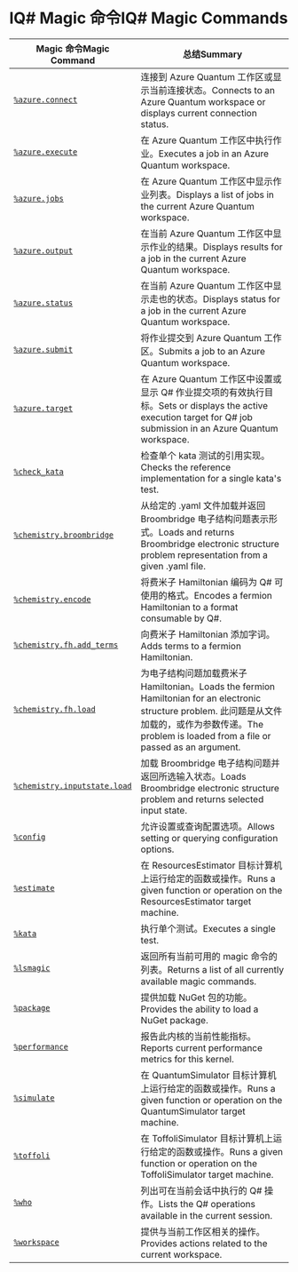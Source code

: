 # <a name="iq-magic-commands"></a><span data-ttu-id="df6c0-101">IQ# Magic 命令</span><span class="sxs-lookup"><span data-stu-id="df6c0-101">IQ# Magic Commands</span></span>

| <span data-ttu-id="df6c0-102">Magic 命令</span><span class="sxs-lookup"><span data-stu-id="df6c0-102">Magic Command</span></span> | <span data-ttu-id="df6c0-103">总结</span><span class="sxs-lookup"><span data-stu-id="df6c0-103">Summary</span></span> |
|---------------|---------|
| [`%azure.connect`](xref:microsoft.quantum.iqsharp.magic-ref.azure.connect) | <span data-ttu-id="df6c0-104">连接到 Azure Quantum 工作区或显示当前连接状态。</span><span class="sxs-lookup"><span data-stu-id="df6c0-104">Connects to an Azure Quantum workspace or displays current connection status.</span></span> |
| [`%azure.execute`](xref:microsoft.quantum.iqsharp.magic-ref.azure.execute) | <span data-ttu-id="df6c0-105">在 Azure Quantum 工作区中执行作业。</span><span class="sxs-lookup"><span data-stu-id="df6c0-105">Executes a job in an Azure Quantum workspace.</span></span> |
| [`%azure.jobs`](xref:microsoft.quantum.iqsharp.magic-ref.azure.jobs) | <span data-ttu-id="df6c0-106">在 Azure Quantum 工作区中显示作业列表。</span><span class="sxs-lookup"><span data-stu-id="df6c0-106">Displays a list of jobs in the current Azure Quantum workspace.</span></span> |
| [`%azure.output`](xref:microsoft.quantum.iqsharp.magic-ref.azure.output) | <span data-ttu-id="df6c0-107">在当前 Azure Quantum 工作区中显示作业的结果。</span><span class="sxs-lookup"><span data-stu-id="df6c0-107">Displays results for a job in the current Azure Quantum workspace.</span></span> |
| [`%azure.status`](xref:microsoft.quantum.iqsharp.magic-ref.azure.status) | <span data-ttu-id="df6c0-108">在当前 Azure Quantum 工作区中显示走也的状态。</span><span class="sxs-lookup"><span data-stu-id="df6c0-108">Displays status for a job in the current Azure Quantum workspace.</span></span> |
| [`%azure.submit`](xref:microsoft.quantum.iqsharp.magic-ref.azure.submit) | <span data-ttu-id="df6c0-109">将作业提交到 Azure Quantum 工作区。</span><span class="sxs-lookup"><span data-stu-id="df6c0-109">Submits a job to an Azure Quantum workspace.</span></span> |
| [`%azure.target`](xref:microsoft.quantum.iqsharp.magic-ref.azure.target) | <span data-ttu-id="df6c0-110">在 Azure Quantum 工作区中设置或显示 Q# 作业提交项的有效执行目标。</span><span class="sxs-lookup"><span data-stu-id="df6c0-110">Sets or displays the active execution target for Q# job submission in an Azure Quantum workspace.</span></span> |
| [`%check_kata`](xref:microsoft.quantum.iqsharp.magic-ref.check_kata) | <span data-ttu-id="df6c0-111">检查单个 kata 测试的引用实现。</span><span class="sxs-lookup"><span data-stu-id="df6c0-111">Checks the reference implementation for a single kata's test.</span></span> |
| [`%chemistry.broombridge`](xref:microsoft.quantum.iqsharp.magic-ref.chemistry.broombridge) | <span data-ttu-id="df6c0-112">从给定的 .yaml 文件加载并返回 Broombridge 电子结构问题表示形式。</span><span class="sxs-lookup"><span data-stu-id="df6c0-112">Loads and returns Broombridge electronic structure problem representation from a given .yaml file.</span></span> |
| [`%chemistry.encode`](xref:microsoft.quantum.iqsharp.magic-ref.chemistry.encode) | <span data-ttu-id="df6c0-113">将费米子 Hamiltonian 编码为 Q# 可使用的格式。</span><span class="sxs-lookup"><span data-stu-id="df6c0-113">Encodes a fermion Hamiltonian to a format consumable by Q#.</span></span> |
| [`%chemistry.fh.add_terms`](xref:microsoft.quantum.iqsharp.magic-ref.chemistry.fh.add_terms) | <span data-ttu-id="df6c0-114">向费米子 Hamiltonian 添加字词。</span><span class="sxs-lookup"><span data-stu-id="df6c0-114">Adds terms to a fermion Hamiltonian.</span></span> |
| [`%chemistry.fh.load`](xref:microsoft.quantum.iqsharp.magic-ref.chemistry.fh.load) | <span data-ttu-id="df6c0-115">为电子结构问题加载费米子 Hamiltonian。</span><span class="sxs-lookup"><span data-stu-id="df6c0-115">Loads the fermion Hamiltonian for an electronic structure problem.</span></span> <span data-ttu-id="df6c0-116">此问题是从文件加载的，或作为参数传递。</span><span class="sxs-lookup"><span data-stu-id="df6c0-116">The problem is loaded from a file or passed as an argument.</span></span> |
| [`%chemistry.inputstate.load`](xref:microsoft.quantum.iqsharp.magic-ref.chemistry.inputstate.load) | <span data-ttu-id="df6c0-117">加载 Broombridge 电子结构问题并返回所选输入状态。</span><span class="sxs-lookup"><span data-stu-id="df6c0-117">Loads Broombridge electronic structure problem and returns selected input state.</span></span> |
| [`%config`](xref:microsoft.quantum.iqsharp.magic-ref.config) | <span data-ttu-id="df6c0-118">允许设置或查询配置选项。</span><span class="sxs-lookup"><span data-stu-id="df6c0-118">Allows setting or querying configuration options.</span></span> |
| [`%estimate`](xref:microsoft.quantum.iqsharp.magic-ref.estimate) | <span data-ttu-id="df6c0-119">在 ResourcesEstimator 目标计算机上运行给定的函数或操作。</span><span class="sxs-lookup"><span data-stu-id="df6c0-119">Runs a given function or operation on the ResourcesEstimator target machine.</span></span> |
| [`%kata`](xref:microsoft.quantum.iqsharp.magic-ref.kata) | <span data-ttu-id="df6c0-120">执行单个测试。</span><span class="sxs-lookup"><span data-stu-id="df6c0-120">Executes a single test.</span></span> |
| [`%lsmagic`](xref:microsoft.quantum.iqsharp.magic-ref.lsmagic) | <span data-ttu-id="df6c0-121">返回所有当前可用的 magic 命令的列表。</span><span class="sxs-lookup"><span data-stu-id="df6c0-121">Returns a list of all currently available magic commands.</span></span> |
| [`%package`](xref:microsoft.quantum.iqsharp.magic-ref.package) | <span data-ttu-id="df6c0-122">提供加载 NuGet 包的功能。</span><span class="sxs-lookup"><span data-stu-id="df6c0-122">Provides the ability to load a NuGet package.</span></span> |
| [`%performance`](xref:microsoft.quantum.iqsharp.magic-ref.performance) | <span data-ttu-id="df6c0-123">报告此内核的当前性能指标。</span><span class="sxs-lookup"><span data-stu-id="df6c0-123">Reports current performance metrics for this kernel.</span></span> |
| [`%simulate`](xref:microsoft.quantum.iqsharp.magic-ref.simulate) | <span data-ttu-id="df6c0-124">在 QuantumSimulator 目标计算机上运行给定的函数或操作。</span><span class="sxs-lookup"><span data-stu-id="df6c0-124">Runs a given function or operation on the QuantumSimulator target machine.</span></span> |
| [`%toffoli`](xref:microsoft.quantum.iqsharp.magic-ref.toffoli) | <span data-ttu-id="df6c0-125">在 ToffoliSimulator 目标计算机上运行给定的函数或操作。</span><span class="sxs-lookup"><span data-stu-id="df6c0-125">Runs a given function or operation on the ToffoliSimulator target machine.</span></span> |
| [`%who`](xref:microsoft.quantum.iqsharp.magic-ref.who) | <span data-ttu-id="df6c0-126">列出可在当前会话中执行的 Q# 操作。</span><span class="sxs-lookup"><span data-stu-id="df6c0-126">Lists the Q# operations available in the current session.</span></span> |
| [`%workspace`](xref:microsoft.quantum.iqsharp.magic-ref.workspace) | <span data-ttu-id="df6c0-127">提供与当前工作区相关的操作。</span><span class="sxs-lookup"><span data-stu-id="df6c0-127">Provides actions related to the current workspace.</span></span> |
